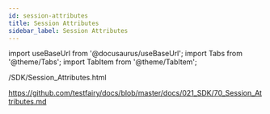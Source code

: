 ```yaml
---
id: session-attributes
title: Session Attributes
sidebar_label: Session Attributes
---
```


import useBaseUrl from '@docusaurus/useBaseUrl';
import Tabs from '@theme/Tabs';
import TabItem from '@theme/TabItem';

/SDK/Session_Attributes.html

https://github.com/testfairy/docs/blob/master/docs/021_SDK/70_Session_Attributes.md